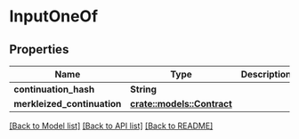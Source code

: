 # InputOneOf

## Properties

Name | Type | Description | Notes
------------ | ------------- | ------------- | -------------
**continuation_hash** | **String** |  | 
**merkleized_continuation** | [**crate::models::Contract**](Contract.md) |  | 

[[Back to Model list]](../README.md#documentation-for-models) [[Back to API list]](../README.md#documentation-for-api-endpoints) [[Back to README]](../README.md)


